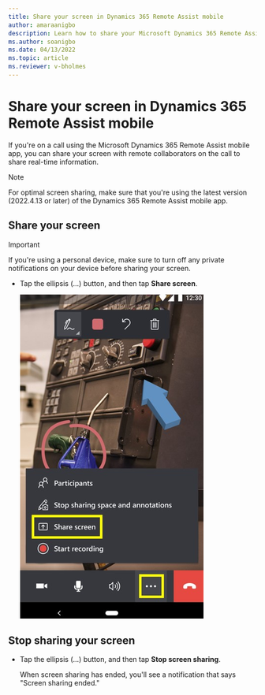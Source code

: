 ```yaml
---
title: Share your screen in Dynamics 365 Remote Assist mobile
author: amaraanigbo
description: Learn how to share your Microsoft Dynamics 365 Remote Assist mobile screen when you're on a call with remote collaborators. 
ms.author: soanigbo
ms.date: 04/13/2022
ms.topic: article
ms.reviewer: v-bholmes
---
```


# Share your screen in Dynamics 365 Remote Assist mobile

If you're on a call using the Microsoft Dynamics 365 Remote Assist mobile app, you can share your screen with remote collaborators on the call to share real-time information. 

> [!NOTE]
> For optimal screen sharing, make sure that you're using the latest version (2022.4.13 or later) of the Dynamics 365 Remote Assist mobile app. 

## Share your screen

> [!IMPORTANT]
> If you're using a personal device, make sure to turn off any private notifications on your device before sharing your screen. 

- Tap the ellipsis (...) button, and then tap **Share screen**.

   ![Screenshot of mobile app showing ellipsis button and Share screen command.](./media/mobile-app-screen-sharing.jpg "Screenshot of mobile app showing ellipsis button and Share screen command")

## Stop sharing your screen

- Tap the ellipsis (...) button, and then tap **Stop screen sharing**. 

   When screen sharing has ended, you'll see a notification that says "Screen sharing ended."
